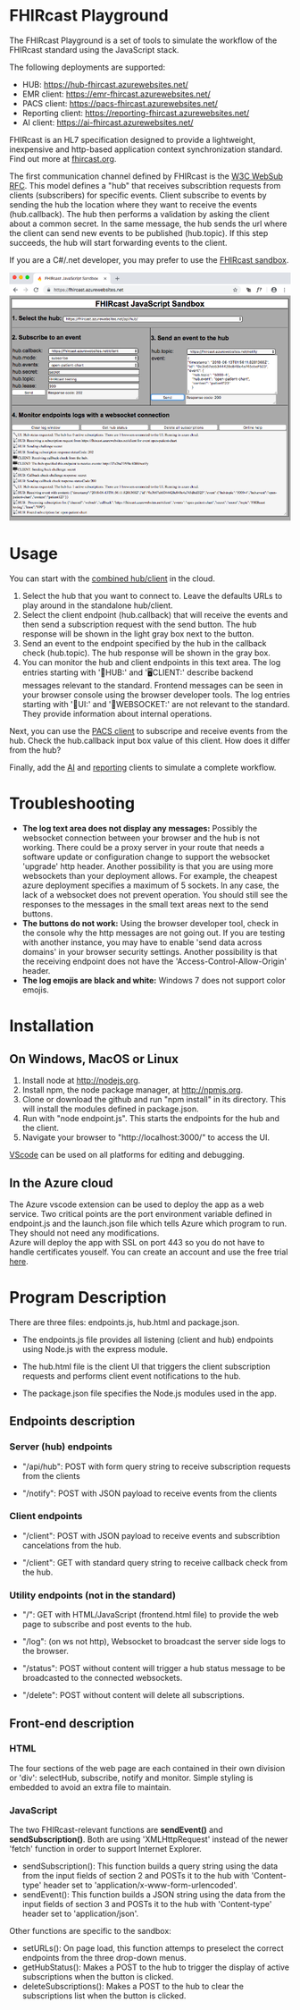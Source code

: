 # FHIRcast Playground
The FHIRcast Playground is a set of tools to simulate the workflow of the FHIRcast standard using the JavaScript stack.


The following deployments are supported:

* HUB:                 https://hub-fhircast.azurewebsites.net/
* EMR client:          https://emr-fhircast.azurewebsites.net/
* PACS client:         https://pacs-fhircast.azurewebsites.net/
* Reporting client:    https://reporting-fhircast.azurewebsites.net/
* AI client:           https://ai-fhircast.azurewebsites.net/

FHIRcast is an HL7 specification designed to provide a lightweight, inexpensive and http-based application context synchronization standard. Find out more at [fhircast.org](https://fhircast.org).

The first communication channel defined by FHIRcast is the [W3C WebSub RFC](https://www.w3.org/TR/websub/).  This model defines a "hub" that receives subscribtion requests from clients (subscribers) for specific events.  Client subscribe to events by sending the hub the location where they want to receive the events (hub.callback). The hub then performs a validation by asking the client about a common secret. In the same message, the hub sends the url where the client can send new events to be published (hub.topic).  If this step succeeds, the hub will start forwarding events to the client.

If you are a C#/.net developer, you may prefer to use the [FHIRcast sandbox](https://github.com/fhircast/sandbox).

![frontend](frontend.png)


# Usage
You can start with the [combined hub/client](https://hub-fhircast.azurewebsites.net/) in the cloud.
1. Select the hub that you want to connect to.  Leave the defaults URLs to play around in the standalone hub/client.
2. Select the client endpoint (hub.callback) that will receive the events and then send a subscription request with the send button.  The hub response will be shown in the light gray box next to the button.
3. Send an event to the endpoint specified by the hub in the callback check (hub.topic). The hub response will be shown in the gray box.
4. You can monitor the hub and client endpoints in this text area. The log entries starting with '📡HUB:' and '🖥️CLIENT:' describe backend messages relevant to the standard.  Frontend messages can be seen in your browser console using the browser developer tools. The log entries starting with '🔧UI:' and '🚀WEBSOCKET:' are not relevant to the standard.  They provide information about internal operations.  
  
Next, you can use the [PACS client](https://pacs-fhircast.azurewebsites.net/)  to subscripe and receive events from the hub.  Check the hub.callback input box value of this client.  How does it differ from the hub?

Finally, add the [AI](https://ai-fhircast.azurewebsites.net/)  and [reporting](https://reporting-fhircast.azurewebsites.net/) clients to simulate a complete workflow.

# Troubleshooting
* **The log text area does not display any messages:**  Possibly the websocket connection between your browser and the hub is not working.  There could be a proxy server in your route that needs a software update or configuration change to support the websocket 'upgrade' http header.  Another possibility is that you are using more websockets than your deployment allows.  For example, the cheapest azure deployment specifies a maximum of 5 sockets.  In any case, the lack of a websocket does not prevent operation.  You should still see the responses to the messages in the small text areas next to the send buttons.
* **The buttons do not work:** Using the browser developer tool, check in the console why the http messages are not going out.  If you are testing with another instance, you may have to enable 'send data across domains' in your browser security settings. Another possibility is that the receiving endpoint does not have the 'Access-Control-Allow-Origin' header. 
* **The log emojis are black and white:**  Windows 7 does not support color emojis.


# Installation
## On Windows, MacOS or Linux
1. Install node at http://nodejs.org.
2. Install npm, the node package manager, at http://npmjs.org.
3. Clone or download the github and run "npm install" in its directory.  This will install the modules defined in package.json.
4. Run with "node endpoint.js".  This starts the endpoints for the hub and the client.
5. Navigate your browser to "http://localhost:3000/" to access the UI.


[VScode](https://code.visualstudio.com/) can be used on all platforms for editing and debugging.

## In the Azure cloud

The Azure vscode extension can be used to deploy the app as a web service.  Two critical points are the port environment variable defined in endpoint.js and the launch.json file which tells Azure which program to run. They should not need any modifications.  
Azure will deploy the app with SSL on port 443 so you do not have to handle certificates youself.  You can create an account and use the free trial [here](https://azure.microsoft.com).

# Program Description

There are three files:  endpoints.js, hub.html and package.json.

* The endpoints.js file provides all listening (client and hub) endpoints using Node.js with the express module.  

* The hub.html file is the client UI that triggers the client subscription requests and performs client event notifications to the hub.

* The package.json file specifies the Node.js modules used in the app.
  

## Endpoints description
### Server (hub) endpoints
* "/api/hub": POST with form query string to receive subscription requests from the clients
 
* "/notify": POST with JSON payload to receive events from the clients 

### Client endpoints

* "/client": POST with JSON payload to receive events and subscribtion cancelations from the hub.

* "/client": GET with standard query string to receive callback check from the hub. 

### Utility endpoints (not in the standard)

* "/": GET with HTML/JavaScript (frontend.html file) to provide the web page to subscribe and post events to the hub.

* "/log": (on ws not http), Websocket to broadcast the server side logs to the browser.

* "/status":  POST without content will trigger a hub status message to be broadcasted to the connected websockets.

* "/delete":  POST without content will delete all subscriptions.


## Front-end description

### HTML
The four sections of the web page are each contained in their own division or 'div':  selectHub, subscribe, notify and monitor. Simple styling is embedded to avoid an extra file to maintain.

### JavaScript
The two FHIRcast-relevant functions are **sendEvent()** and **sendSubscription()**.  Both are using 'XMLHttpRequest' instead of the newer 'fetch' function in order to support Internet Explorer.
* sendSubscription():  This function builds a query string using the data from the input fields of section 2 and POSTs it to the hub with 'Content-type' header set to 'application/x-www-form-urlencoded'.
* sendEvent():  This function builds a JSON string using the data from the input fields of section 3 and POSTs it to the hub with 'Content-type' header set to 'application/json'.


Other functions are specific to the sandbox:
* setURLs(): On page load, this function attemps to preselect the correct endpoints from the three drop-down menus.  
* getHubStatus(): Makes a POST to the hub to trigger the display of active subscriptions when the button is clicked.
* deleteSubscriptions(): Makes a POST to the hub to clear the subscriptions list when the button is clicked.